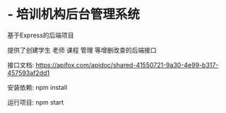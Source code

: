 # - 培训机构后台管理系统

基于Express的后端项目

提供了创建学生 老师 课程 管理 等增删改查的后端接口

接口文档:
  https://apifox.com/apidoc/shared-41550721-9a30-4e99-b317-457593af2dd1

安装依赖:
  npm install

运行项目:
  npm start
